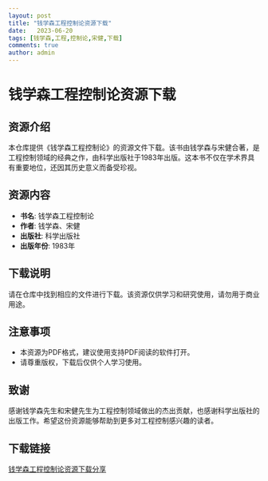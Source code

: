 ```yaml
---
layout: post
title: "钱学森工程控制论资源下载"
date:   2023-06-20
tags: [钱学森,工程,控制论,宋健,下载]
comments: true
author: admin
---
```

# 钱学森工程控制论资源下载

## 资源介绍

本仓库提供《钱学森工程控制论》的资源文件下载。该书由钱学森与宋健合著，是工程控制领域的经典之作，由科学出版社于1983年出版。这本书不仅在学术界具有重要地位，还因其历史意义而备受珍视。

## 资源内容

- **书名**: 钱学森工程控制论
- **作者**: 钱学森、宋健
- **出版社**: 科学出版社
- **出版年份**: 1983年

## 下载说明

请在仓库中找到相应的文件进行下载。该资源仅供学习和研究使用，请勿用于商业用途。

## 注意事项

- 本资源为PDF格式，建议使用支持PDF阅读的软件打开。
- 请尊重版权，下载后仅供个人学习使用。

## 致谢

感谢钱学森先生和宋健先生为工程控制领域做出的杰出贡献，也感谢科学出版社的出版工作。希望这份资源能够帮助到更多对工程控制感兴趣的读者。

## 下载链接

[钱学森工程控制论资源下载分享](https://pan.quark.cn/s/b6d4773a4595)
